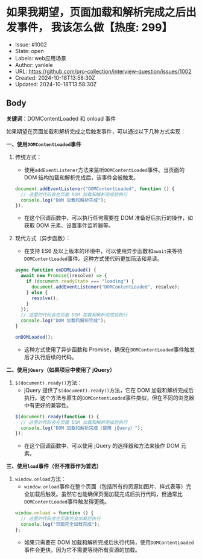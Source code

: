 # 如果我期望，页面加载和解析完成之后出发事件， 我该怎么做【热度: 299】

- Issue: #1002
- State: open
- Labels: web应用场景
- Author: yanlele
- URL: https://github.com/pro-collection/interview-question/issues/1002
- Created: 2024-10-18T13:58:30Z
- Updated: 2024-10-18T13:58:30Z

## Body

**关键词**：DOMContentLoaded 和 onload 事件

如果期望在页面加载和解析完成之后触发事件，可以通过以下几种方式实现：

**一、使用`DOMContentLoaded`事件**

1. 传统方式：

   - 使用`addEventListener`方法来监听`DOMContentLoaded`事件。当页面的 DOM 结构加载和解析完成后，该事件会被触发。

   ```javascript
   document.addEventListener("DOMContentLoaded", function () {
     // 这里的代码会在页面 DOM 加载和解析完成后执行
     console.log("DOM 加载和解析完成");
   });
   ```

   - 在这个回调函数中，可以执行任何需要在 DOM 准备好后执行的操作，如获取 DOM 元素、设置事件监听器等。

2. 现代方式（异步函数）：

   - 在支持 ES6 及以上版本的环境中，可以使用异步函数和`await`来等待`DOMContentLoaded`事件。这种方式使代码更加简洁和易读。

   ```javascript
   async function onDOMLoaded() {
     await new Promise((resolve) => {
       if (document.readyState === "loading") {
         document.addEventListener("DOMContentLoaded", resolve);
       } else {
         resolve();
       }
     });
     // 这里的代码会在页面 DOM 加载和解析完成后执行
     console.log("DOM 加载和解析完成");
   }

   onDOMLoaded();
   ```

   - 这种方式使用了异步函数和 Promise，确保在`DOMContentLoaded`事件触发后才执行后续的代码。

**二、使用`jQuery`（如果项目中使用了 jQuery）**

1. `$(document).ready()`方法：
   - jQuery 提供了`$(document).ready()`方法，它在 DOM 加载和解析完成后执行。这个方法与原生的`DOMContentLoaded`事件类似，但在不同的浏览器中有更好的兼容性。
   ```javascript
   $(document).ready(function () {
     // 这里的代码会在页面 DOM 加载和解析完成后执行
     console.log("DOM 加载和解析完成（使用 jQuery）");
   });
   ```
   - 在这个回调函数中，可以使用 jQuery 的选择器和方法来操作 DOM 元素。

**三、使用`load`事件（但不推荐作为首选）**

1. `window.onload`方法：
   - `window.onload`事件在整个页面（包括所有的资源如图片、样式表等）完全加载后触发。虽然它也能确保页面加载完成后执行代码，但通常比`DOMContentLoaded`事件触发得更晚。
   ```javascript
   window.onload = function () {
     // 这里的代码会在页面完全加载后执行
     console.log("页面完全加载完成");
   };
   ```
   - 如果只需要在 DOM 加载和解析完成后执行代码，使用`DOMContentLoaded`事件会更快，因为它不需要等待所有资源的加载。

